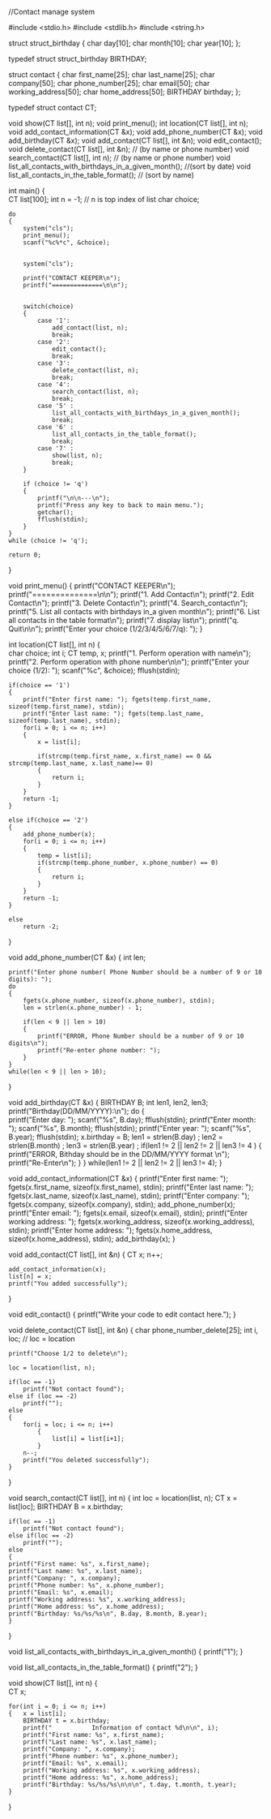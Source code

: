 //Contact manage system

#include <stdio.h>
#include <stdlib.h>
#include <string.h>


struct struct_birthday
{
	char day[10];
	char month[10];
	char year[10];
};

typedef struct struct_birthday BIRTHDAY;

struct contact
{
	char first_name[25];
	char last_name[25];
	char company[50];
	char phone_number[25];
	char email[50];
	char working_address[50];
	char home_address[50];
	BIRTHDAY birthday;
};


typedef struct contact CT;


void show(CT list[], int n);
void print_menu();
int location(CT list[], int n);
void add_contact_information(CT &x);
void add_phone_number(CT &x);
void add_birthday(CT &x);
void add_contact(CT list[], int &n);
void edit_contact();
void delete_contact(CT list[], int &n);  // (by name or phone number)
void search_contact(CT list[], int n);  // (by name or phone number)
void list_all_contacts_with_birthdays_in_a_given_month(); //(sort by date)
void list_all_contacts_in_the_table_format(); // (sort by name)

int main()
{	
	CT list[100];
	int n = -1;     // n is top index of list
	char choice;

	do
	{
		system("cls"); 
		print_menu();
		scanf("%c%*c", &choice);

	
		system("cls"); 

		printf("CONTACT KEEPER\n");
		printf("==============\n\n");
	

		switch(choice)
		{
			case '1':	
				add_contact(list, n);
				break;
			case '2':
				edit_contact();
				break;
			case '3':
				delete_contact(list, n);
				break;
			case '4':
				search_contact(list, n);
				break;
			case '5' :
				list_all_contacts_with_birthdays_in_a_given_month();
				break;
			case '6' :
				list_all_contacts_in_the_table_format();
				break;
			case '7' :
				show(list, n);
				break;
		}
		
		if (choice != 'q')
		{	
			printf("\n\n---\n");
			printf("Press any key to back to main menu.");
			getchar();
			fflush(stdin);
		}
	}
	while (choice != 'q');

	return 0;
}


void print_menu()
{
	printf("CONTACT KEEPER\n");
	printf("==============\n\n");
	printf("1. Add Contact\n");
	printf("2. Edit Contact\n");
	printf("3. Delete Contact\n");
	printf("4. Search_contact\n");
	printf("5. List all contacts with birthdays in_a given month\n");
	printf("6. List all contacts in the table format\n");
	printf("7. display list\n");
	printf("q. Quit\n\n");
	printf("Enter your choice (1/2/3/4/5/6/7/q): ");
}


int location(CT list[], int n)
{	
	char choice;
	int i;
	CT temp, x;
	printf("1. Perform operation with name\n");
	printf("2. Perform operation with phone number\n\n");
	printf("Enter your choice (1/2): ");
	scanf("%c", &choice);
	fflush(stdin);
	
	if(choice == '1')
	{
		printf("Enter first name: "); fgets(temp.first_name, sizeof(temp.first_name), stdin);
		printf("Enter last name: "); fgets(temp.last_name, sizeof(temp.last_name), stdin);
		for(i = 0; i <= n; i++)
		{	
			x = list[i]; 
				
			if(strcmp(temp.first_name, x.first_name) == 0 && strcmp(temp.last_name, x.last_name)== 0)
			{	
				return i;
			}
		}
		return -1;
	}
	
	else if(choice == '2')
	{
		add_phone_number(x);
		for(i = 0; i <= n; i++)
		{	
			temp = list[i];
			if(strcmp(temp.phone_number, x.phone_number) == 0)
			{
				return i;
			}
		}
		return -1;
	}
		
	else
		return -2;
	
}


void add_phone_number(CT &x)
{
	int len;
	
	printf("Enter phone number( Phone Number should be a number of 9 or 10 digits): ");
	do
	{
		fgets(x.phone_number, sizeof(x.phone_number), stdin);
		len = strlen(x.phone_number) - 1;

		if(len < 9 || len > 10)
		{	
       		printf("ERROR, Phone Number should be a number of 9 or 10 digits\n");
 			printf("Re-enter phone number: ");
		}
	}
	while(len < 9 || len > 10);
}



void add_birthday(CT &x)
{
	BIRTHDAY B;
	int len1, len2, len3;
	printf("Birthday(DD/MM/YYYY):\n");
	do
	{	
		printf("Enter day: "); scanf("%s", B.day); fflush(stdin);
		printf("Enter month: "); scanf("%s", B.month); fflush(stdin);
		printf("Enter year: "); scanf("%s", B.year); fflush(stdin);
		x.birthday = B;
		len1 = strlen(B.day) ;
		len2 = strlen(B.month) ;
		len3 = strlen(B.year) ;	
		if(len1 != 2 || len2 != 2 || len3 != 4 )
		{
			printf("ERROR, Bithday should be in the DD/MM/YYYY format \n");
			printf("Re-Enter\n");
		}
	}
	while(len1 != 2 || len2 != 2 || len3 != 4);
}


void add_contact_information(CT &x)
{
	printf("Enter first name: "); fgets(x.first_name, sizeof(x.first_name), stdin);
	printf("Enter last name: "); fgets(x.last_name, sizeof(x.last_name), stdin);
	printf("Enter company: "); fgets(x.company, sizeof(x.company), stdin);
	add_phone_number(x);
	printf("Enter email: "); fgets(x.email, sizeof(x.email), stdin);
	printf("Enter working address: "); fgets(x.working_address, sizeof(x.working_address), stdin);
	printf("Enter home address: "); fgets(x.home_address, sizeof(x.home_address), stdin);
	add_birthday(x);
}


void add_contact(CT list[], int &n)
{
	CT x;
	n++;
	
	add_contact_information(x);
	list[n] = x;
	printf("You added successfully");
}


void edit_contact()
{
	printf("Write your code to edit contact here.");
}


void delete_contact(CT list[], int &n)
{	char phone_number_delete[25];
	int i, loc;   // loc = location
	
	printf("Choose 1/2 to delete\n");
	
	loc = location(list, n);
	
	if(loc == -1)
		printf("Not contact found");
	else if	(loc == -2)
		printf("");		
	else
	{	
		for(i = loc; i <= n; i++)
			{	
				list[i] = list[i+1];
			}
		n--;
		printf("You deleted successfully");		
	}
}


void search_contact(CT list[], int n)
{
	int loc = location(list, n);
	CT x = list[loc];
	BIRTHDAY B = x.birthday;
	
	if(loc == -1)
		printf("Not contact found");
	else if(loc == -2)
		printf("");
	else
	{
	printf("First name: %s", x.first_name); 
	printf("Last name: %s", x.last_name); 
	printf("Company: ", x.company);
	printf("Phone number: %s", x.phone_number);
	printf("Email: %s", x.email);
	printf("Working address: %s", x.working_address); 
	printf("Home address: %s", x.home_address);
	printf("Birthday: %s/%s/%s\n", B.day, B.month, B.year);
	}
}


void list_all_contacts_with_birthdays_in_a_given_month()
{
	printf("1");
}


void list_all_contacts_in_the_table_format()
{
	printf("2");
}

void show(CT list[], int n)
{	
	CT x;
	
	
	for(int i = 0; i <= n; i++)
	{	x = list[i];
		BIRTHDAY t = x.birthday;
		printf("           Information of contact %d\n\n", i);
		printf("First name: %s", x.first_name); 
		printf("Last name: %s", x.last_name); 
		printf("Company: ", x.company);
		printf("Phone number: %s", x.phone_number);
		printf("Email: %s", x.email);
		printf("Working address: %s", x.working_address); 
		printf("Home address: %s", x.home_address);
		printf("Birthday: %s/%s/%s\n\n\n", t.day, t.month, t.year);
	}
} 
